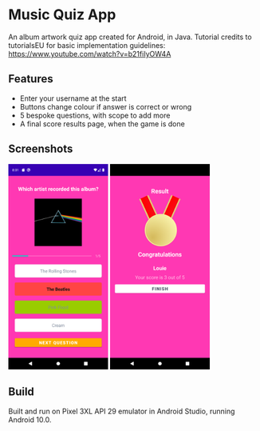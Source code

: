 # Music Quiz App

An album artwork quiz app created for Android, in Java. 
Tutorial credits to tutorialsEU for basic implementation guidelines: https://www.youtube.com/watch?v=b21fiIyOW4A

## Features
- Enter your username at the start
- Buttons change colour if answer is correct or wrong
- 5 bespoke questions, with scope to add more
- A final score results page, when the game is done

## Screenshots
<div class="container"> 
<img src="/Screenshot_20220513_200110.png" width="200">
<img src="Screenshot_20220513_201202.png" width="200">
</div> 

## Build
Built and run on Pixel 3XL API 29 emulator in Android Studio, running Android 10.0.
